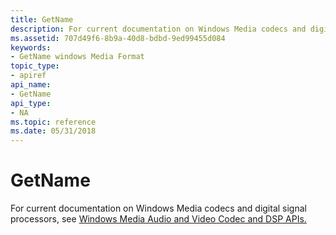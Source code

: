 ```yaml
---
title: GetName
description: For current documentation on Windows Media codecs and digital signal processors, see Windows Media Audio and Video Codec and DSP APIs.
ms.assetid: 707d49f6-8b9a-40d8-bdbd-9ed99455d084
keywords:
- GetName windows Media Format
topic_type:
- apiref
api_name:
- GetName
api_type:
- NA
ms.topic: reference
ms.date: 05/31/2018
---
```


# GetName

For current documentation on Windows Media codecs and digital signal processors, see [Windows Media Audio and Video Codec and DSP APIs.](/previous-versions//dd464626(v=vs.85))

 

 